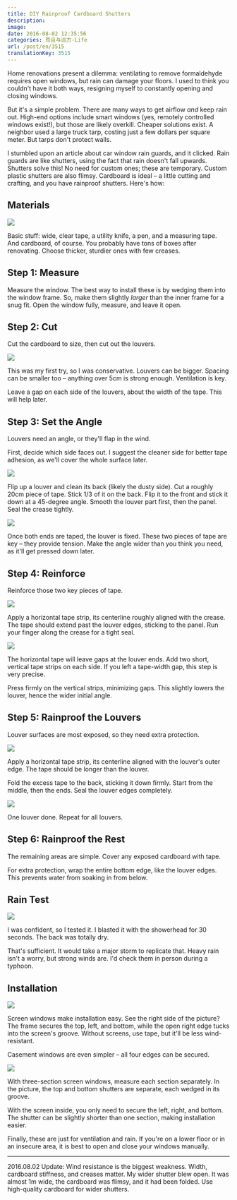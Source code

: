 ```yaml
---
title: DIY Rainproof Cardboard Shutters
description:
image:
date: 2016-08-02 12:35:56
categories: 苟且与远方-Life
url: /post/en/3515
translationKey: 3515
---
```


Home renovations present a dilemma:  ventilating to remove formaldehyde requires open windows, but rain can damage your floors. I used to think you couldn't have it both ways, resigning myself to constantly opening and closing windows.

But it's a simple problem.  There are many ways to get airflow *and* keep rain out.  High-end options include smart windows (yes, remotely controlled windows exist!), but those are likely overkill.  Cheaper solutions exist.  A neighbor used a large truck tarp, costing just a few dollars per square meter.  But tarps don't protect walls.

I stumbled upon an article about car window rain guards, and it clicked. Rain guards are like shutters, using the fact that rain doesn't fall upwards.  Shutters solve this! No need for custom ones; these are temporary.  Custom plastic shutters are also flimsy. Cardboard is ideal – a little cutting and crafting, and you have rainproof shutters. Here's how:

## Materials

![](https://cdn.victor42.work/posts/2016-07/07-30/1.jpg)

Basic stuff: wide, clear tape, a utility knife, a pen, and a measuring tape. And cardboard, of course.  You probably have tons of boxes after renovating.  Choose thicker, sturdier ones with few creases.

## Step 1: Measure

Measure the window.  The best way to install these is by wedging them into the window frame.  So, make them slightly *larger* than the inner frame for a snug fit. Open the window fully, measure, and leave it open.

## Step 2: Cut

Cut the cardboard to size, then cut out the louvers.

![](https://cdn.victor42.work/posts/2016-07/07-30/2.jpg)

This was my first try, so I was conservative.  Louvers can be bigger.  Spacing can be smaller too – anything over 5cm is strong enough.  Ventilation is key.

Leave a gap on each side of the louvers, about the width of the tape. This will help later.

## Step 3: Set the Angle

Louvers need an angle, or they'll flap in the wind.

First, decide which side faces out.  I suggest the cleaner side for better tape adhesion, as we'll cover the whole surface later.

![](https://cdn.victor42.work/posts/2016-07/07-30/3.jpg)

Flip up a louver and clean its back (likely the dusty side). Cut a roughly 20cm piece of tape. Stick 1/3 of it on the back.  Flip it to the front and stick it down at a 45-degree angle.  Smooth the louver part first, then the panel.  Seal the crease tightly.

![](https://cdn.victor42.work/posts/2016-07/07-30/4.jpg)

Once both ends are taped, the louver is fixed. These two pieces of tape are key – they provide tension.  Make the angle wider than you think you need, as it'll get pressed down later.

## Step 4: Reinforce

Reinforce those two key pieces of tape.

![](https://cdn.victor42.work/posts/2016-07/07-30/5.jpg)

Apply a horizontal tape strip, its centerline roughly aligned with the crease.  The tape should extend past the louver edges, sticking to the panel.  Run your finger along the crease for a tight seal.

![](https://cdn.victor42.work/posts/2016-07/07-30/6.jpg)

The horizontal tape will leave gaps at the louver ends.  Add two short, vertical tape strips on each side.  If you left a tape-width gap, this step is very precise.

Press firmly on the vertical strips, minimizing gaps. This slightly lowers the louver, hence the wider initial angle.

## Step 5: Rainproof the Louvers

Louver surfaces are most exposed, so they need extra protection.

![](https://cdn.victor42.work/posts/2016-07/07-30/7.jpg)

Apply a horizontal tape strip, its centerline aligned with the louver's outer edge.  The tape should be longer than the louver.

Fold the excess tape to the back, sticking it down firmly.  Start from the middle, then the ends.  Seal the louver edges completely.

![](https://cdn.victor42.work/posts/2016-07/07-30/8.jpg)

One louver done.  Repeat for all louvers.

## Step 6: Rainproof the Rest

The remaining areas are simple. Cover any exposed cardboard with tape.

For extra protection, wrap the entire bottom edge, like the louver edges. This prevents water from soaking in from below.

## Rain Test

![](https://cdn.victor42.work/posts/2016-07/07-30/9.jpg)

I was confident, so I tested it.  I blasted it with the showerhead for 30 seconds.  The back was totally dry.

That's sufficient.  It would take a major storm to replicate that.  Heavy rain isn't a worry, but strong winds are.  I'd check them in person during a typhoon.

## Installation

![](https://cdn.victor42.work/posts/2016-07/07-30/10.jpg)

Screen windows make installation easy.  See the right side of the picture? The frame secures the top, left, and bottom, while the open right edge tucks into the screen's groove.  Without screens, use tape, but it'll be less wind-resistant.

Casement windows are even simpler – all four edges can be secured.

![](https://cdn.victor42.work/posts/2016-07/07-30/11.jpg)

With three-section screen windows, measure each section separately.  In the picture, the top and bottom shutters are separate, each wedged in its groove.

With the screen inside, you only need to secure the left, right, and bottom.  The shutter can be slightly shorter than one section, making installation easier.

Finally, these are just for ventilation and rain.  If you're on a lower floor or in an insecure area, it is best to open and close your windows manually.

- - - - -

2016.08.02 Update:
Wind resistance is the biggest weakness. Width, cardboard stiffness, and creases matter. My wider shutter blew open. It was almost 1m wide, the cardboard was flimsy, and it had been folded. Use high-quality cardboard for wider shutters.